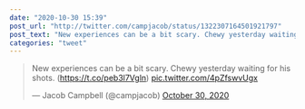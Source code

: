 ```yaml
---
date: "2020-10-30 15:39"
post_url: "http://twitter.com/campjacob/status/1322307164501921797"
post_text: "New experiences can be a bit scary. Chewy yesterday waiting for his shots. (https://t.co/peb3l7Vgln) https://t.co/4pZfswvUgx"
categories: "tweet"
---
```


<blockquote class="twitter-tweet"><p lang="en" dir="ltr">New experiences can be a bit scary. Chewy yesterday waiting for his shots. (<a href="https://t.co/peb3l7Vgln">https://t.co/peb3l7Vgln</a>) <a href="https://t.co/4pZfswvUgx">pic.twitter.com/4pZfswvUgx</a></p>&mdash; Jacob Campbell (@campjacob) <a href="https://twitter.com/campjacob/status/1322307164501921797?ref_src=twsrc%5Etfw">October 30, 2020</a></blockquote> <script async src="https://platform.twitter.com/widgets.js" charset="utf-8"></script> 

